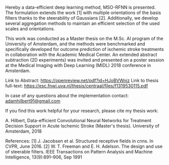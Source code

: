 Hereby a data-efficient deep learning method, MSO-RFNN is presented. The formulation extends the work [1] with multiple orientations of the basis filters thanks to the steerability of Gaussians [2]. Additionally, we develop several aggregation methods to maintain an efficient selection of the used scales and orientations.

This work was conducted as a Master thesis on the M.Sc. AI program of the University of Amsterdam, and the methods were benchmarked and specifically developed for outcome prediction of ischemic stroke treatments in collaboration with the Academic Medical Center.
An extended abstract subtraction (2D experiments) was invited and presented on a poster session at the Medical Imaging with Deep Learning (MIDL) 2018 conference in Amsterdam.

Link to Abstract: https://openreview.net/pdf?id=HJoBVWniz
Link to thesis full-text: https://esc.fnwi.uva.nl/thesis/centraal/files/f1319530115.pdf

In case of any questions about the implementation contact: adamhilbert91@gmail.com

If you find this work helpful for your research, please cite my thesis work:

A. Hilbert, Data-efficient Convolutional Neural Networks for Treatment Decision Support in Acute Ischemic Stroke (Master's thesis). University of Amsterdam, 2018


References:
[1] J. Jacobsen et al. Structured receptive fields in cnns. In CVPR, June 2016.
[2] W. T. Freeman and E. H. Adelson. The design and use of steerable filters. IEEE Transactions on Pattern Analysis and Machine Intelligence, 13(9):891–906, Sep 1991
